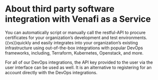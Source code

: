 # About third party software integration with Venafi as a Service

You can automatically script or manually call the restful-API to procure
certificates for your organization’s development and test environments.
{{vs}}quickly and easily integrates into your organization’s existing
infrastructure using out-of-the-box integrations with popular DevOps frameworks,
including, Terraform, Kubernetes, Openstack, and more.

For all of our DevOps integrations, the API key provided to the user via the
user interface can be used as well. It is an alternative to registering for an
account directly with the DevOps integrations.

